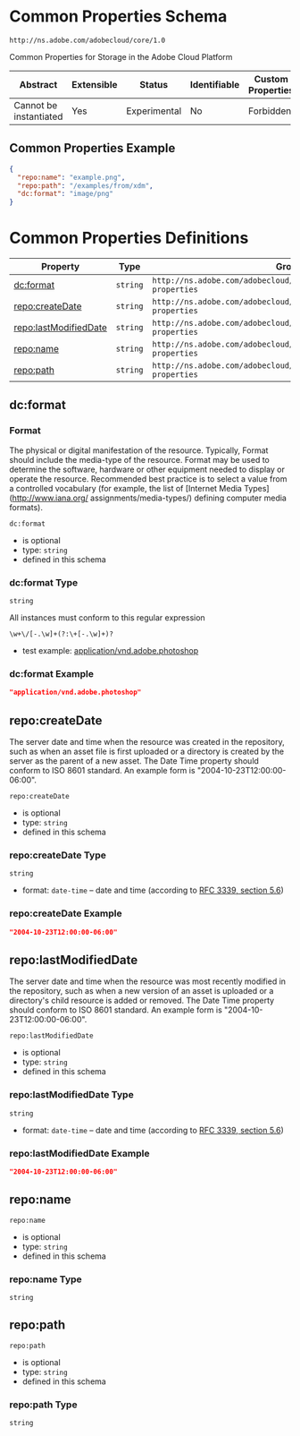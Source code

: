 
# Common Properties Schema

```
http://ns.adobe.com/adobecloud/core/1.0
```

Common Properties for Storage in the Adobe Cloud Platform

| Abstract | Extensible | Status | Identifiable | Custom Properties | Additional Properties | Defined In |
|----------|------------|--------|--------------|-------------------|-----------------------|------------|
| Cannot be instantiated | Yes | Experimental | No | Forbidden | Permitted | [external/repo/common.schema.json](external/repo/common.schema.json) |

## Common Properties Example
```json
{
  "repo:name": "example.png",
  "repo:path": "/examples/from/xdm",
  "dc:format": "image/png"
}
```

# Common Properties Definitions

| Property | Type | Group |
|----------|------|-------|
| [dc:format](#dcformat) | `string` | `http://ns.adobe.com/adobecloud/core/1.0#/definitions/common-properties` |
| [repo:createDate](#repocreatedate) | `string` | `http://ns.adobe.com/adobecloud/core/1.0#/definitions/date-properties` |
| [repo:lastModifiedDate](#repolastmodifieddate) | `string` | `http://ns.adobe.com/adobecloud/core/1.0#/definitions/date-properties` |
| [repo:name](#reponame) | `string` | `http://ns.adobe.com/adobecloud/core/1.0#/definitions/common-properties` |
| [repo:path](#repopath) | `string` | `http://ns.adobe.com/adobecloud/core/1.0#/definitions/common-properties` |

## dc:format
### Format

The physical or digital manifestation of the resource. Typically, Format should include the media-type of the resource. Format may be used to determine the software, hardware or other equipment needed to display or operate the resource. Recommended best practice is to select a value from a controlled vocabulary (for example, the list of [Internet Media Types](http://www.iana.org/ assignments/media-types/) defining computer media formats).

`dc:format`
* is optional
* type: `string`
* defined in this schema

### dc:format Type


`string`


All instances must conform to this regular expression 
```regex
\w+\/[-.\w]+(?:\+[-.\w]+)?
```

* test example: [application/vnd.adobe.photoshop](https://regexr.com/?expression=%5Cw%2B%5C%2F%5B-.%5Cw%5D%2B(%3F%3A%5C%2B%5B-.%5Cw%5D%2B)%3F&text=application%2Fvnd.adobe.photoshop)




### dc:format Example

```json
"application/vnd.adobe.photoshop"
```


## repo:createDate

The server date and time when the resource was created in the repository, such as when an asset file is first uploaded or a directory is created by the server as the parent of a new asset. The Date Time property should conform to ISO 8601 standard. An example form is "2004-10-23T12:00:00-06:00".

`repo:createDate`
* is optional
* type: `string`
* defined in this schema

### repo:createDate Type


`string`
* format: `date-time` – date and time (according to [RFC 3339, section 5.6](http://tools.ietf.org/html/rfc3339))




### repo:createDate Example

```json
"2004-10-23T12:00:00-06:00"
```


## repo:lastModifiedDate

The server date and time when the resource was most recently modified in the repository, such as when a new version of an asset is uploaded or a directory's child resource is added or removed. The Date Time property should conform to ISO 8601 standard. An example form is "2004-10-23T12:00:00-06:00".

`repo:lastModifiedDate`
* is optional
* type: `string`
* defined in this schema

### repo:lastModifiedDate Type


`string`
* format: `date-time` – date and time (according to [RFC 3339, section 5.6](http://tools.ietf.org/html/rfc3339))




### repo:lastModifiedDate Example

```json
"2004-10-23T12:00:00-06:00"
```


## repo:name


`repo:name`
* is optional
* type: `string`
* defined in this schema

### repo:name Type


`string`






## repo:path


`repo:path`
* is optional
* type: `string`
* defined in this schema

### repo:path Type


`string`





